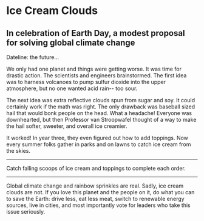 # Ice Cream Clouds
## In celebration of Earth Day, a modest proposal for solving global climate change
Dateline: the future...

We only had one planet and things were getting worse.  It was time for drastic action. The scientists and engineers brainstormed. The first idea was to harness volcanoes to pump sulfur dioxide into the upper atmosphere, but no one wanted acid rain-- too sour.

The next idea was extra reflective clouds spun from sugar and soy.  It could certainly work if the math was right. The only drawback was baseball sized hail that would bonk people on the head. What a headache! Everyone was downhearted, but then Professor van Stroopwafel thought of a way to make the hail softer, sweeter, and overall ice creamier.

It worked! In year three, they even figured out how to add toppings.  Now every summer folks gather in parks and on lawns to catch ice cream from the skies.  

*****
Catch falling scoops of ice cream and toppings to complete each order.
*****
Global climate change and rainbow sprinkles are real.  Sadly, ice cream clouds are not.  If you love this planet and the people on it, do what you can to save the Earth: drive less, eat less meat, switch to renewable energy sources, live in cities, and most importantly vote for leaders who take this issue seriously.
